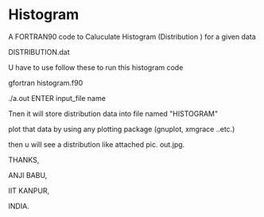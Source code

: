# Histogram
A FORTRAN90 code to Caluculate Histogram (Distribution ) for a given data

DISTRIBUTION.dat 

U have to use follow these to run this histogram code

gfortran histogram.f90

./a.out
ENTER input_file name 

Tnen it will store distribution data into file named "HISTOGRAM"
 
plot that data by using any plotting package (gnuplot, xmgrace ..etc.)

then u will see a distribution like attached pic. out.jpg.


THANKS,

ANJI BABU,

IIT KANPUR,

INDIA.
